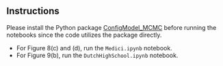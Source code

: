 ## Instructions

Please install the Python package [ConfigModel_MCMC](https://upasanadutta98.github.io/ConfigModel_MCMC/) before running the notebooks since the code utilizes the package directly.

- For Figure 8(c) and (d), run the `Medici.ipynb` notebook.
- For Figure 9(b), run the `DutchHighSchool.ipynb` notebook.